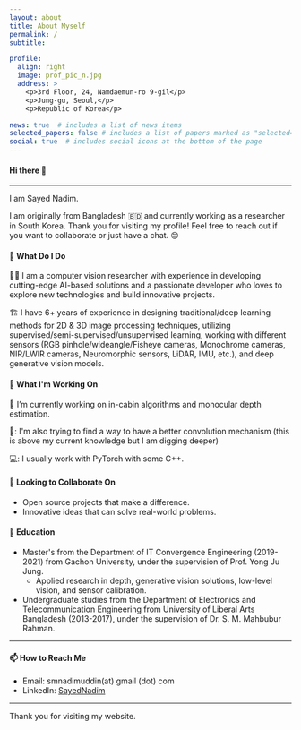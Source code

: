 ```yaml
---
layout: about
title: About Myself
permalink: /
subtitle:

profile:
  align: right
  image: prof_pic_n.jpg
  address: >
    <p>3rd Floor, 24, Namdaemun-ro 9-gil</p>
    <p>Jung-gu, Seoul,</p>
    <p>Republic of Korea</p>

news: true  # includes a list of news items
selected_papers: false # includes a list of papers marked as "selected={true}"
social: true  # includes social icons at the bottom of the page
---
```


#### Hi there 👋
---
I am Sayed Nadim.

I am originally from Bangladesh 🇧🇩 and currently working as a researcher in South Korea. Thank you for visiting my profile! Feel free to reach out if you want to collaborate or just have a chat. 😊

#### 🌱 What Do I Do
💂‍♂️ I am a computer vision researcher with experience in developing cutting-edge AI-based solutions and a passionate developer who loves to explore new technologies and build innovative projects.

🏗️ I have 6+ years of experience in designing traditional/deep learning methods for 2D & 3D image processing techniques, utilizing supervised/semi-supervised/unsupervised learning, working with different sensors (RGB pinhole/wideangle/Fisheye cameras, Monochrome cameras, NIR/LWIR cameras, Neuromorphic sensors, LiDAR, IMU, etc.), and deep generative vision models.


#### 🌱 What I'm Working On
🔭 I’m currently working on in-cabin algorithms and monocular depth estimation.

🤔: I'm also trying to find a way to have a better convolution mechanism (this is above my current knowledge but I am digging deeper)

💻: I usually work with PyTorch with some C++.  

#### 👯 Looking to Collaborate On
- Open source projects that make a difference.
- Innovative ideas that can solve real-world problems.


#### 🌱 Education
- Master's from the Department of IT Convergence Engineering (2019-2021) from Gachon University, under the supervision of  Prof. Yong Ju Jung. 
  - Applied research in depth, generative vision solutions, low-level vision, and sensor calibration.
- Undergraduate studies from the Department of Electronics and Telecommunication Engineering from University of Liberal Arts Bangladesh (2013-2017), under the supervision of Dr. S. M. Mahbubur Rahman.


---

#### 📫 How to Reach Me
- Email: smnadimuddin(at) gmail (dot) com
- LinkedIn: [SayedNadim](https://linkedin.com/in/smnadimuddin)

---

Thank you for visiting my website. 
